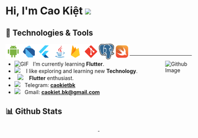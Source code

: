 # Hi, I'm Cao Kiệt <img src="https://media.giphy.com/media/hvRJCLFzcasrR4ia7z/giphy.gif" width="30px">

## 🚀 Technologies & Tools
<div align="center">
<a href="https://developer.android.com" target="_blank"> <img align="left" alt="Android" height ="42px" src="https://github.com/caokietbk/caokietbk/blob/ba4c8db92ac8b3b7213de683b4fad328ddf4300a/square/android/android.svg"> </a>
<a href="https://dart.dev" target="_blank"> <img align="left" alt="Dart" height ="42px" src="https://github.com/caokietbk/caokietbk/blob/ba4c8db92ac8b3b7213de683b4fad328ddf4300a/square/dart/dart.svg"> </a>
<a href="https://flutter.dev" target="_blank"> <img align="left" alt="Flutter" height ="42px" src="https://github.com/caokietbk/caokietbk/blob/ba4c8db92ac8b3b7213de683b4fad328ddf4300a/square/flutter/flutter.svg"> </a>
<a href="https://www.java.com" target="_blank"><img align="left" alt="Java" height ="42px" src="https://github.com/caokietbk/caokietbk/blob/ba4c8db92ac8b3b7213de683b4fad328ddf4300a/square/java/java.svg"></a>
<a href="https://firebase.google.com/" target="_blank"> <img align="left" src="https://github.com/caokietbk/caokietbk/blob/ba4c8db92ac8b3b7213de683b4fad328ddf4300a/square/firebase/firebase.svg" alt="firebase" height ="42px"/> </a>
<a href="https://git-scm.com/" target="_blank"> <img src="https://github.com/caokietbk/caokietbk/blob/ba4c8db92ac8b3b7213de683b4fad328ddf4300a/square/git-scm/git-scm.svg" align="left" alt="git" height='42px'/> </a>
<a href="https://postgresql.org/" target="_blank"> <img src="https://github.com/caokietbk/caokietbk/blob/ba4c8db92ac8b3b7213de683b4fad328ddf4300a/square/postgresql/postgresql.svg" align="left" alt="Postgresql" height='42px'/> </a>
<a href="https://swift.org/" target="_blank"> <img src="https://github.com/caokietbk/caokietbk/blob/ba4c8db92ac8b3b7213de683b4fad328ddf4300a/square/swift/swift.svg" align="left" alt="Swift" height='42px'/> </a>
</div>
<br>
<hr></hr>

-  <img alt="GIF" src="https://github.com/TheDudeThatCode/TheDudeThatCode/blob/master/Assets/Developer.gif" width="25" /> &nbsp; I’m currently learning **Flutter**. <img width="15%" align="right" alt="Github Image" src="https://github.com/SP-XD/SP-XD/blob/main/images/linux.gif?raw=true" /><br>
- <img src="https://github.com/SP-XD/SP-XD/blob/main/images/hyperkitty.gif?raw=true" width="20" />&nbsp;&nbsp;&nbsp; I like exploring and learning new **Technology**. <br>
- &nbsp;&nbsp;<img src="https://github.com/SP-XD/SP-XD/blob/main/images/lightning.gif?raw=true" width="12" />&nbsp;&nbsp;&nbsp;&nbsp;**Flutter** enthusiast.<br>
- <img src="https://github.com/SP-XD/SP-XD/blob/main/images/message.gif?raw=true" width="25" />&nbsp;&nbsp; Telegram: **[caokietbk](https://t.me/caokietbk)** <br>
- <img src="https://github.com/SP-XD/SP-XD/blob/main/images/letterbox.gif?raw=true" width="25" /> &nbsp; Gmail: **[caokiet.bk@gmail.com](https://caokiet.bk@gmail.com)** <br>


## 📊 Github Stats
<div align="center" >
  
<a  href="https://github.com/caokietbk"> 
  
<img alt="" width="50%" src="https://github-readme-stats.vercel.app/api?username=caokietbk&hide_title=true&hide_border=true&show_icons=true&include_all_commits=true&count_private=true&line_height=21&text_color=000&icon_color=000&bg_color=0,ea6161,ffc64d,fffc4d,52fa5a&theme=graywhite" href="https://github.com/caokietbk" />
<img alt="" width="42%" src="https://github-readme-stats.vercel.app/api/top-langs/?username=caokietbk&hide=html&hide_title=true&hide_border=true&layout=compact&langs_count=7&exclude_repo=comp426,Redventures-Movie-Quotes&text_color=000&icon_color=fff&bg_color=0,52fa5a,4dfcff,c64dff&theme=graywhite" href="https://github.com/caokietbk" />

</a>

</div>

